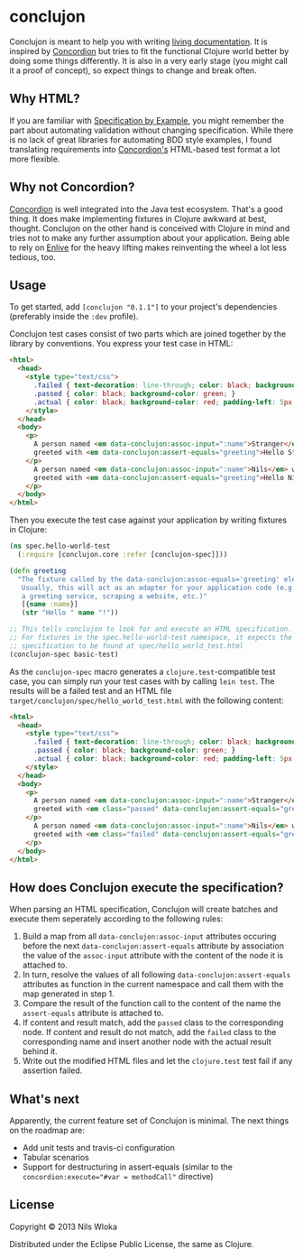 # conclujon

Conclujon is meant to help you with writing [living documentation](http://specificationbyexample.com/key_ideas.html). It is inspired by [Concordion](http://concordion.org/) but tries to fit the functional Clojure world better by doing some things differently. It is also in a very early stage (you might call it a proof of concept), so expect things to change and break often.

## Why HTML?

If you are familiar with [Specification by Example](http://specificationbyexample.com/), you might remember the part about automating validation without changing specification. While there is no lack of great libraries for automating BDD style examples, I found translating requirements into [Concordion's](http://concordion.org) HTML-based test format a lot more flexible.

## Why not Concordion?

[Concordion](http://concordion.org/) is well integrated into the Java test ecosystem. That's a good thing. It does make implementing fixtures in Clojure awkward at best, thought. Conclujon on the other hand is conceived with Clojure in mind and tries not to make any further assumption about your application. Being able to rely on [Enlive](https://github.com/cgrand/enlive) for the heavy lifting makes reinventing the wheel a lot less tedious, too.

## Usage

To get started, add `[conclujon "0.1.1"]` to your project's dependencies (preferably inside the `:dev` profile).

Conclujon test cases consist of two parts which are joined together by the library by conventions. You express your test case in HTML:

```html
<html>
  <head>
    <style type="text/css">
      .failed { text-decoration: line-through; color: black; background-color: red; }
      .passed { color: black; background-color: green; }
      .actual { color: black; background-color: red; padding-left: 5px; }
    </style>
  </head>
  <body>
    <p>
      A person named <em data-conclujon:assoc-input=":name">Stranger</em> will be 
      greeted with <em data-conclujon:assert-equals="greeting">Hello Stranger!</em>.<br/>
    </p>
      A person named <em data-conclujon:assoc-input=":name">Nils</em> will be
      greeted with <em data-conclujon:assert-equals="greeting">Hello Niels!</em>.
    </p>
  </body>
</html>
```

Then you execute the test case against your application by writing fixtures in Clojure:

```clojure
(ns spec.hello-world-test
  (:require [conclujon.core :refer [conclujon-spec]]))

(defn greeting 
  "The fixture called by the data-conclujon:assoc-equals='greeting' element.
   Usually, this will act as an adapter for your application code (e.g. calling
   a greeting service, scraping a website, etc.)"
   [{name :name}] 
   (str "Hello " name "!"))

;; This tells conclujon to look for and execute an HTML specification.
;; For fixtures in the spec.hello-world-test namespace, it expects the
;; specification to be found at spec/hello_world_test.html
(conclujon-spec basic-test)
```

As the `conclujon-spec` macro generates a `clojure.test`-compatible test case, you can simply run your test cases with by calling `lein test`. The results will be a failed test and an HTML file `target/conclujon/spec/hello_world_test.html` with the following content:

```html
<html>
  <head>
    <style type="text/css">
      .failed { text-decoration: line-through; color: black; background-color: red; }
      .passed { color: black; background-color: green; }
      .actual { color: black; background-color: red; padding-left: 5px; }
    </style>
  </head>
  <body>
    <p>
      A person named <em data-conclujon:assoc-input=":name">Stranger</em> will be 
      greeted with <em class="passed" data-conclujon:assert-equals="greeting">Hello Stranger!</em>.<br/>
    </p>
      A person named <em data-conclujon:assoc-input=":name">Nils</em> will be
      greeted with <em class="failed" data-conclujon:assert-equals="greeting">Hello Niels!</em><span class="actual">(actual: Hello Nils!)</span>.
    </p>
  </body>
</html>
```

## How does Conclujon execute the specification?

When parsing an HTML specification, Conclujon will create batches and execute them seperately according to the following rules:

1.  Build a map from all `data-conclujon:assoc-input` attributes occuring before the next `data-conclujon:assert-equals` attribute
    by association the value of the `assoc-input` attribute with the content of the node it is attached to.
2.  In turn, resolve the values of all following `data-conclujon:assert-equals` attributes as function in the current namespace and
    call them with the map generated in step 1.
3.  Compare the result of the function call to the content of the name the `assert-equals` attribute is attached to.
4.  If content and result match, add the `passed` class to the corresponding node. If content and result do not match, add the `failed`
    class to the corresponding name and insert another node with the actual result behind it.
5.  Write out the modified HTML files and let the `clojure.test` test fail if any assertion failed.

## What's next

Apparently, the current feature set of Conclujon is minimal. The next things on the roadmap are:

* Add unit tests and travis-ci configuration
* Tabular scenarios
* Support for destructuring in assert-equals (similar to the `concordion:execute="#var = methodCall"` directive)

## License

Copyright © 2013 Nils Wloka

Distributed under the Eclipse Public License, the same as Clojure.
